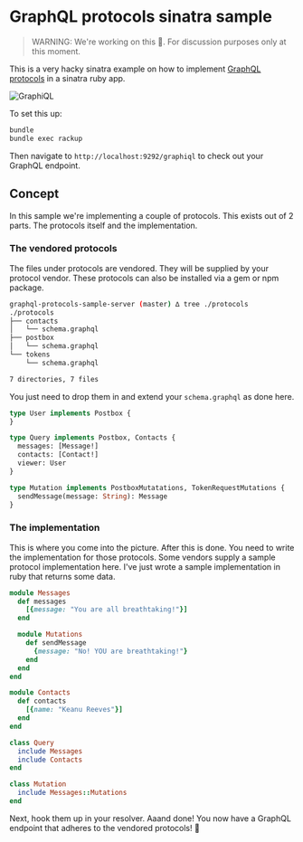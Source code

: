 # GraphQL protocols sinatra sample

> WARNING: We're working on this 💪. For discussion purposes only at this moment.

This is a very hacky sinatra example on how to implement [GraphQL protocols](https://github.com/graphql-protocols/graphql-protocols) in a sinatra ruby app.

![GraphiQL](https://raw.githubusercontent.com/graphql-protocols/graphql-protocols-sinatra-sample/master/images/graphiql.jpg)

To set this up:

```bash
bundle
bundle exec rackup
```

Then navigate to `http://localhost:9292/graphiql` to check out your GraphQL endpoint.

## Concept

In this sample we're implementing a couple of protocols. This exists out of 2 parts. The protocols itself and the implementation.

### The vendored protocols

The files under protocols are vendored. They will be supplied by your protocol vendor. These protocols can also be installed via a gem or npm package.

```bash
graphql-protocols-sample-server (master) ∆ tree ./protocols
./protocols
├── contacts
│   └── schema.graphql
├── postbox
│   └── schema.graphql
└── tokens
    └── schema.graphql

7 directories, 7 files
```

You just need to drop them in and extend your `schema.graphql` as done here.

```graphql
type User implements Postbox {
}

type Query implements Postbox, Contacts {
  messages: [Message!]
  contacts: [Contact!]
  viewer: User
}

type Mutation implements PostboxMutatations, TokenRequestMutations {
  sendMessage(message: String): Message
}
```

### The implementation

This is where you come into the picture. After this is done. You need to write the implementation for those protocols. Some vendors supply a sample protocol implementation here. I've just wrote a sample implementation in ruby that returns some data.

```ruby
module Messages
  def messages
    [{message: "You are all breathtaking!"}]
  end

  module Mutations
    def sendMessage
      {message: "No! YOU are breathtaking!"}
    end
  end
end

module Contacts
  def contacts
    [{name: "Keanu Reeves"}]
  end
end

class Query
  include Messages
  include Contacts
end

class Mutation
  include Messages::Mutations
end
```

Next, hook them up in your resolver. Aaand done! You now have a GraphQL endpoint that adheres to the vendored protocols! 🙌
